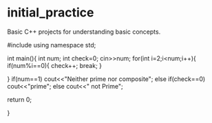 # initial_practice
Basic C++ projects for understanding basic concepts.

#include<iostream>
using namespace std;


int main(){
 int num;
 int check=0;
 cin>>num;
for(int i=2;i<num;i++){
   if(num%i==0){
    check++;
    break;
   }
  
}
if(num==1)
  cout<<"Neither prime nor composite";
else if(check==0)
  cout<<"prime";
else 
      cout<<" not Prime";

  	
	  

return 0;	
	
}


	
	
